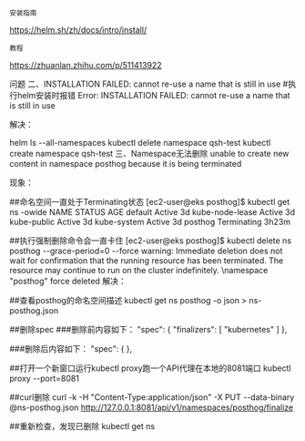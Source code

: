 ````shell
安装指南
````
https://helm.sh/zh/docs/intro/install/


````shell
教程
````
https://zhuanlan.zhihu.com/p/511413922



问题
二、INSTALLATION FAILED: cannot re-use a name that is still in use
#执行helm安装时报错
Error: INSTALLATION FAILED: cannot re-use a name that is still in use

解决：

helm ls --all-namespaces
kubectl delete namespace qsh-test
kubectl create namespace qsh-test
三、Namespace无法删除
unable to create new content in namespace posthog because it is being terminated

现象：

##命名空间一直处于Terminating状态
[ec2-user@eks posthog]$ kubectl get ns -owide
NAME                       STATUS        AGE
default                    Active        3d
kube-node-lease            Active        3d
kube-public                Active        3d
kube-system                Active        3d
posthog                    Terminating   3h23m

##执行强制删除命令会一直卡住
[ec2-user@eks posthog]$ kubectl delete ns posthog --grace-period=0 --force
warning: Immediate deletion does not wait for confirmation that the running resource has been terminated. The resource may continue to run on the cluster indefinitely.
\namespace "posthog" force deleted
解决：

##查看posthog的命名空间描述
kubectl get ns posthog -o json > ns-posthog.json

##删除spec
###删除前内容如下：
    "spec": {
        "finalizers": [
            "kubernetes"
        ]
    },

###删除后内容如下：
    "spec": {
    },

##打开一个新窗口运行kubectl proxy跑一个API代理在本地的8081端口
kubectl proxy --port=8081

##curl删除
curl -k -H "Content-Type:application/json" -X PUT --data-binary @ns-posthog.json http://127.0.0.1:8081/api/v1/namespaces/posthog/finalize

##重新检查，发现已删除
kubectl get ns